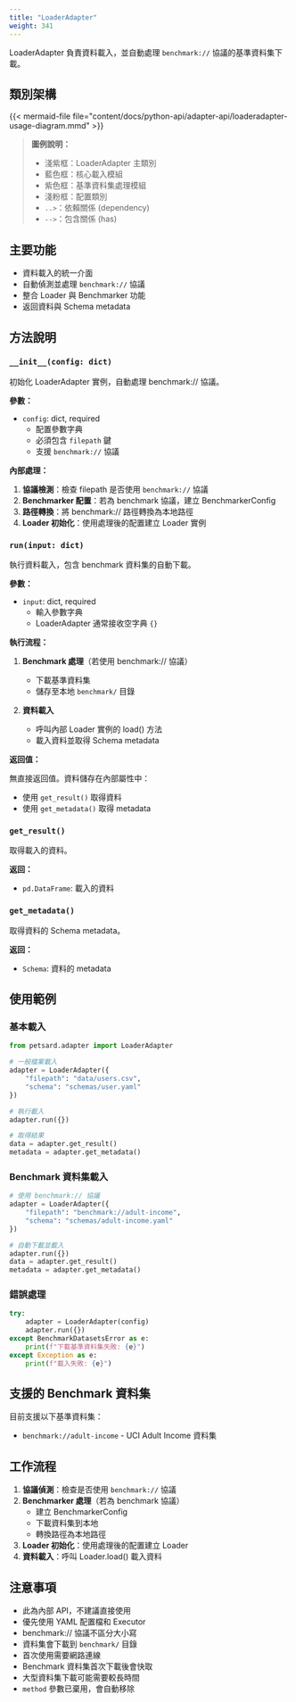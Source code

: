 ```yaml
---
title: "LoaderAdapter"
weight: 341
---
```


LoaderAdapter 負責資料載入，並自動處理 `benchmark://` 協議的基準資料集下載。

## 類別架構

{{< mermaid-file file="content/docs/python-api/adapter-api/loaderadapter-usage-diagram.mmd" >}}

> **圖例說明：**
> - 淺紫框：LoaderAdapter 主類別  
> - 藍色框：核心載入模組
> - 紫色框：基準資料集處理模組
> - 淺粉框：配置類別
> - `..>`：依賴關係 (dependency)
> - `-->`：包含關係 (has)

## 主要功能

- 資料載入的統一介面
- 自動偵測並處理 `benchmark://` 協議
- 整合 Loader 與 Benchmarker 功能
- 返回資料與 Schema metadata

## 方法說明

### `__init__(config: dict)`

初始化 LoaderAdapter 實例，自動處理 benchmark:// 協議。

**參數：**
- `config`: dict, required
  - 配置參數字典
  - 必須包含 `filepath` 鍵
  - 支援 `benchmark://` 協議

**內部處理：**
1. **協議檢測**：檢查 filepath 是否使用 `benchmark://` 協議
2. **Benchmarker 配置**：若為 benchmark 協議，建立 BenchmarkerConfig
3. **路徑轉換**：將 benchmark:// 路徑轉換為本地路徑
4. **Loader 初始化**：使用處理後的配置建立 Loader 實例

### `run(input: dict)`

執行資料載入，包含 benchmark 資料集的自動下載。

**參數：**
- `input`: dict, required
  - 輸入參數字典
  - LoaderAdapter 通常接收空字典 `{}`

**執行流程：**
1. **Benchmark 處理**（若使用 benchmark:// 協議）
   - 下載基準資料集
   - 儲存至本地 `benchmark/` 目錄
   
2. **資料載入**
   - 呼叫內部 Loader 實例的 load() 方法
   - 載入資料並取得 Schema metadata

**返回值：**

無直接返回值。資料儲存在內部屬性中：
- 使用 `get_result()` 取得資料
- 使用 `get_metadata()` 取得 metadata

### `get_result()`

取得載入的資料。

**返回：**
- `pd.DataFrame`: 載入的資料

### `get_metadata()` 

取得資料的 Schema metadata。

**返回：**
- `Schema`: 資料的 metadata

## 使用範例

### 基本載入

```python
from petsard.adapter import LoaderAdapter

# 一般檔案載入
adapter = LoaderAdapter({
    "filepath": "data/users.csv",
    "schema": "schemas/user.yaml"
})

# 執行載入
adapter.run({})

# 取得結果
data = adapter.get_result()
metadata = adapter.get_metadata()
```

### Benchmark 資料集載入

```python
# 使用 benchmark:// 協議
adapter = LoaderAdapter({
    "filepath": "benchmark://adult-income",
    "schema": "schemas/adult-income.yaml"
})

# 自動下載並載入
adapter.run({})
data = adapter.get_result()
metadata = adapter.get_metadata()
```

### 錯誤處理

```python
try:
    adapter = LoaderAdapter(config)
    adapter.run({})
except BenchmarkDatasetsError as e:
    print(f"下載基準資料集失敗: {e}")
except Exception as e:
    print(f"載入失敗: {e}")
```

## 支援的 Benchmark 資料集

目前支援以下基準資料集：

- `benchmark://adult-income` - UCI Adult Income 資料集

## 工作流程

1. **協議偵測**：檢查是否使用 `benchmark://` 協議
2. **Benchmarker 處理**（若為 benchmark 協議）
   - 建立 BenchmarkerConfig
   - 下載資料集到本地
   - 轉換路徑為本地路徑
3. **Loader 初始化**：使用處理後的配置建立 Loader
4. **資料載入**：呼叫 Loader.load() 載入資料

## 注意事項

- 此為內部 API，不建議直接使用
- 優先使用 YAML 配置檔和 Executor
- benchmark:// 協議不區分大小寫
- 資料集會下載到 `benchmark/` 目錄
- 首次使用需要網路連線
- Benchmark 資料集首次下載後會快取
- 大型資料集下載可能需要較長時間
- `method` 參數已棄用，會自動移除